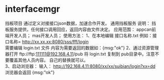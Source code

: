 # interfacemgr
挡板项目
通过定义对接接口json数据，加速合作开发。
通用挡板服务
说明：
        挡板服务提供，任何接口调用回应，返回内容由文件决定。
应用范围：
        appcan前端开发人员；
        mas开发人员；
使用方法：
        1、在本地编辑 接口名称.txt 
             例如：接口名称= http://xx.xx.xx:8080/sss/fff/login   
                        需要编辑 login.txt 文件 内容为需要返回的数据如：{msg:"ok"}
        2、通过资源管理器打开 ftp://ftp:111111@192.168.4.11/pub
             将 login.txt  复制到 pub目录中。注意不要覆盖其他人员内容。 自己的替换就可以。  
        3、启动浏览器： 输入： http://192.168.4.11:8080/xx/xx/suibian/login?xx=dd 
             浏览器会返回 {msg:"ok"}
